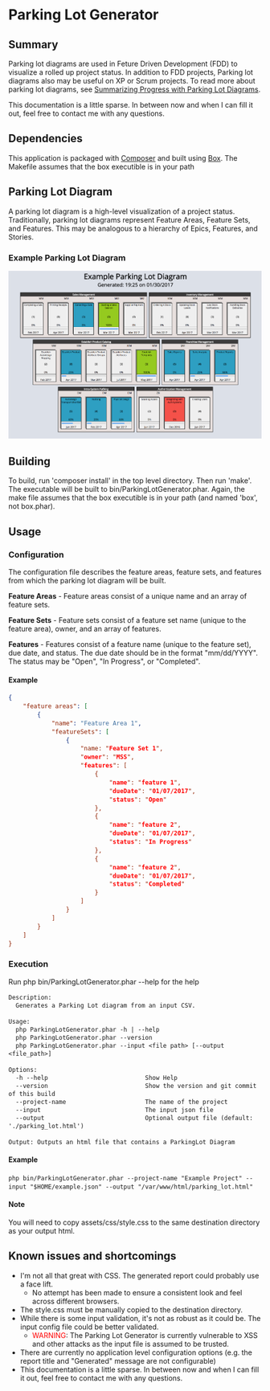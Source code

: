 # Parking Lot Generator

## Summary
Parking lot diagrams are used in Feture Driven Development (FDD) to visualize a rolled up project status. In addition to FDD projects, Parking lot diagrams also may be useful on XP or Scrum projects. To read more about parking lot diagrams, see <a href="http://leadinganswers.typepad.com/leading_answers/2007/02/summarizing_pro.html" target="_blank">Summarizing Progress with Parking Lot Diagrams</a>.

This documentation is a little sparse. In between now and when I can fill it out, feel free to contact me with any questions.

## Dependencies
This application is packaged with <a href="https://getcomposer.org/doc/00-intro.md" target="_blank">Composer</a> and built using <a href="https://github.com/box-project/box2" target="_blank">Box</a>. The Makefile assumes that the box executible is in your path

## Parking Lot Diagram
A parking lot diagram is a high-level visualization of a project status. Traditionally, parking lot diagrams represent Feature Areas, Feature Sets, and Features. This may be analogous to a hierarchy of Epics, Features, and Stories.  

### Example Parking Lot Diagram
![example](./assets/images/example.png)

## Building
To build, run 'composer install' in the top level directory. Then run 'make'. The executable will be built to bin/ParkingLotGenerator.phar. Again, the make file assumes that the box executible is in your path (and named 'box', not box.phar).

## Usage

### Configuration

The configuration file describes the feature areas, feature sets, and features from which the parking lot diagram will be built. 
 
**Feature Areas** - Feature areas consist of a unique name and an array of feature sets.

**Feature Sets** - Feature sets consist of a feature set name (unique to the feature area), owner, and an array of features.

**Features** - Features consist of a feature name (unique to the feature set), due date, and status. The due date should be in the format "mm/dd/YYYY". The status may be "Open", "In Progress", or "Completed".

#### Example
```json
{
    "feature areas": [
        {
            "name": "Feature Area 1",
            "featureSets": [
                {
                    "name: "Feature Set 1",
                    "owner": "MSS",
                    "features": [
                        {
                            "name": "feature 1",
                            "dueDate": "01/07/2017",
                            "status": "Open"
                        },
                        {
                            "name": "feature 2",
                            "dueDate": "01/07/2017",
                            "status": "In Progress"
                        },
                        {
                            "name": "feature 2",
                            "dueDate": "01/07/2017",
                            "status": "Completed"
                        }
                    ]
                }
            ]
        }
    ]
}
```

### Execution
Run php bin/ParkingLotGenerator.phar --help for the help
~~~
Description:
  Generates a Parking Lot diagram from an input CSV.

Usage:
  php ParkingLotGenerator.phar -h | --help
  php ParkingLotGenerator.phar --version
  php ParkingLotGenerator.phar --input <file path> [--output <file_path>]

Options:
  -h --help                           Show Help
  --version                           Show the version and git commit of this build
  --project-name                      The name of the project
  --input                             The input json file
  --output                            Optional output file (default: './parking_lot.html')

Output: Outputs an html file that contains a ParkingLot Diagram
~~~

#### Example
`php bin/ParkingLotGenerator.phar --project-name "Example Project" --input "$HOME/example.json" --output "/var/www/html/parking_lot.html"`

#### Note
You will need to copy assets/css/style.css to the same destination directory as your output html.

## Known issues and shortcomings 

* I'm not all that great with CSS. The generated report could probably use a face lift.
    * No attempt has been made to ensure a consistent look and feel across different browsers.
* The style.css must be manually copied to the destination directory.
* While there is some input validation, it's not as robust as it could be. The input config file could be better validated.
    * <span style="color:red">WARNING</span>: The Parking Lot Generator is currently vulnerable to XSS and other attacks as the input file is assumed to be trusted.
* There are currently no application level configuration options (e.g. the report title and "Generated" message are not configurable)
* This documentation is a little sparse. In between now and when I can fill it out, feel free to contact me with any questions.
